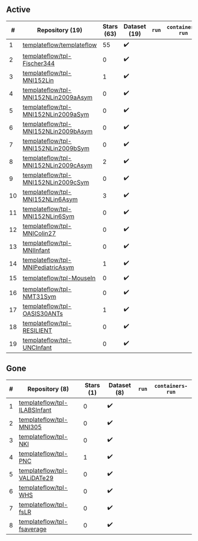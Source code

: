 ## Active
| # | Repository (19) | Stars (63) | Dataset (19) | `run` | `containers-run` |
| --- | --- | --- | --- | --- | --- |
| 1 | [templateflow/templateflow](https://github.com/templateflow/templateflow) | 55 | :heavy_check_mark: |  |  |
| 2 | [templateflow/tpl-Fischer344](https://github.com/templateflow/tpl-Fischer344) | 0 | :heavy_check_mark: |  |  |
| 3 | [templateflow/tpl-MNI152Lin](https://github.com/templateflow/tpl-MNI152Lin) | 1 | :heavy_check_mark: |  |  |
| 4 | [templateflow/tpl-MNI152NLin2009aAsym](https://github.com/templateflow/tpl-MNI152NLin2009aAsym) | 0 | :heavy_check_mark: |  |  |
| 5 | [templateflow/tpl-MNI152NLin2009aSym](https://github.com/templateflow/tpl-MNI152NLin2009aSym) | 0 | :heavy_check_mark: |  |  |
| 6 | [templateflow/tpl-MNI152NLin2009bAsym](https://github.com/templateflow/tpl-MNI152NLin2009bAsym) | 0 | :heavy_check_mark: |  |  |
| 7 | [templateflow/tpl-MNI152NLin2009bSym](https://github.com/templateflow/tpl-MNI152NLin2009bSym) | 0 | :heavy_check_mark: |  |  |
| 8 | [templateflow/tpl-MNI152NLin2009cAsym](https://github.com/templateflow/tpl-MNI152NLin2009cAsym) | 2 | :heavy_check_mark: |  |  |
| 9 | [templateflow/tpl-MNI152NLin2009cSym](https://github.com/templateflow/tpl-MNI152NLin2009cSym) | 0 | :heavy_check_mark: |  |  |
| 10 | [templateflow/tpl-MNI152NLin6Asym](https://github.com/templateflow/tpl-MNI152NLin6Asym) | 3 | :heavy_check_mark: |  |  |
| 11 | [templateflow/tpl-MNI152NLin6Sym](https://github.com/templateflow/tpl-MNI152NLin6Sym) | 0 | :heavy_check_mark: |  |  |
| 12 | [templateflow/tpl-MNIColin27](https://github.com/templateflow/tpl-MNIColin27) | 0 | :heavy_check_mark: |  |  |
| 13 | [templateflow/tpl-MNIInfant](https://github.com/templateflow/tpl-MNIInfant) | 0 | :heavy_check_mark: |  |  |
| 14 | [templateflow/tpl-MNIPediatricAsym](https://github.com/templateflow/tpl-MNIPediatricAsym) | 1 | :heavy_check_mark: |  |  |
| 15 | [templateflow/tpl-MouseIn](https://github.com/templateflow/tpl-MouseIn) | 0 | :heavy_check_mark: |  |  |
| 16 | [templateflow/tpl-NMT31Sym](https://github.com/templateflow/tpl-NMT31Sym) | 0 | :heavy_check_mark: |  |  |
| 17 | [templateflow/tpl-OASIS30ANTs](https://github.com/templateflow/tpl-OASIS30ANTs) | 1 | :heavy_check_mark: |  |  |
| 18 | [templateflow/tpl-RESILIENT](https://github.com/templateflow/tpl-RESILIENT) | 0 | :heavy_check_mark: |  |  |
| 19 | [templateflow/tpl-UNCInfant](https://github.com/templateflow/tpl-UNCInfant) | 0 | :heavy_check_mark: |  |  |

## Gone
| # | Repository (8) | Stars (1) | Dataset (8) | `run` | `containers-run` |
| --- | --- | --- | --- | --- | --- |
| 1 | [templateflow/tpl-ILABSInfant](https://github.com/templateflow/tpl-ILABSInfant) | 0 | :heavy_check_mark: |  |  |
| 2 | [templateflow/tpl-MNI305](https://github.com/templateflow/tpl-MNI305) | 0 | :heavy_check_mark: |  |  |
| 3 | [templateflow/tpl-NKI](https://github.com/templateflow/tpl-NKI) | 0 | :heavy_check_mark: |  |  |
| 4 | [templateflow/tpl-PNC](https://github.com/templateflow/tpl-PNC) | 1 | :heavy_check_mark: |  |  |
| 5 | [templateflow/tpl-VALiDATe29](https://github.com/templateflow/tpl-VALiDATe29) | 0 | :heavy_check_mark: |  |  |
| 6 | [templateflow/tpl-WHS](https://github.com/templateflow/tpl-WHS) | 0 | :heavy_check_mark: |  |  |
| 7 | [templateflow/tpl-fsLR](https://github.com/templateflow/tpl-fsLR) | 0 | :heavy_check_mark: |  |  |
| 8 | [templateflow/tpl-fsaverage](https://github.com/templateflow/tpl-fsaverage) | 0 | :heavy_check_mark: |  |  |
